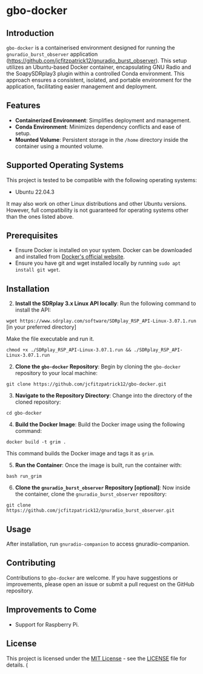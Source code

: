 # gbo-docker

## Introduction
```gbo-docker``` is a containerised environment designed for running the ```gnuradio_burst_observer``` application (https://github.com/jcfitzpatrick12/gnuradio_burst_observer). This setup utilizes an Ubuntu-based Docker container, encapsulating GNU Radio and the SoapySDRplay3 plugin within a controlled Conda environment. This approach ensures a consistent, isolated, and portable environment for the application, facilitating easier management and deployment. 

## Features
- **Containerized Environment**: Simplifies deployment and management.
- **Conda Environment**: Minimizes dependency conflicts and ease of setup.
- **Mounted Volume**: Persistent storage in the ```/home``` directory inside the container using a mounted volume.

## Supported Operating Systems

This project is tested to be compatible with the following operating systems:

- Ubuntu 22.04.3

It may also work on other Linux distributions and other Ubuntu versions. However, full compatibility is not guaranteed for operating systems other than the ones listed above.

## Prerequisites
- Ensure Docker is installed on your system. Docker can be downloaded and installed from [Docker's official website](https://docs.docker.com/get-docker/).
- Ensure you have git and wget installed locally by running ```sudo apt install git wget```.

## Installation

2. **Install the SDRplay 3.x Linux API locally**:
Run the following command to install the API:

```wget https://www.sdrplay.com/software/SDRplay_RSP_API-Linux-3.07.1.run``` [in your preferred directory]

Make the file executable and run it.

```chmod +x ./SDRplay_RSP_API-Linux-3.07.1.run && ./SDRplay_RSP_API-Linux-3.07.1.run```

2. **Clone the ```gbo-docker``` Repository**:
Begin by cloning the `gbo-docker` repository to your local machine:
   
``` git clone https://github.com/jcfitzpatrick12/gbo-docker.git ```

3. **Navigate to the Repository Directory**:
Change into the directory of the cloned repository:

``` cd gbo-docker ```

4. **Build the Docker Image**:
Build the Docker image using the following command:

``` docker build -t grim . ```

This command builds the Docker image and tags it as `grim`.

5. **Run the Container**:
Once the image is built, run the container with:

``` bash run_grim ```

6. **Clone the ```gnuradio_burst_observer``` Repository [optional]**:
Now inside the container, clone the ```gnuradio_burst_observer``` repository:

```git clone https://github.com/jcfitzpatrick12/gnuradio_burst_observer.git```


## Usage
After installation, run ```gnuradio-companion``` to access gnuradio-companion. 

## Contributing
Contributions to `gbo-docker` are welcome. If you have suggestions or improvements, please open an issue or submit a pull request on the GitHub repository.

## Improvements to Come
- Support for Raspberry Pi.

## License
This project is licensed under the [MIT License](https://opensource.org/licenses/MIT) - see the [LICENSE](LICENSE) file for details.
(
